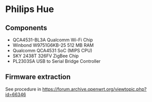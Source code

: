 # Philips Hue

## Components

 * QCA4531-BL3A Qualcomm Wi-Fi Chip
 * Winbond W9751G6KB-25 512 MB RAM
 * Qualcomm QCA4531 SoC (MIPS CPU)
 * SKY 2438T 326FV ZigBee Chip
 * PL2303SA USB to Serial Bridge Controller
	
## Firmware extraction

See procedure in https://forum.archive.openwrt.org/viewtopic.php?id=66346